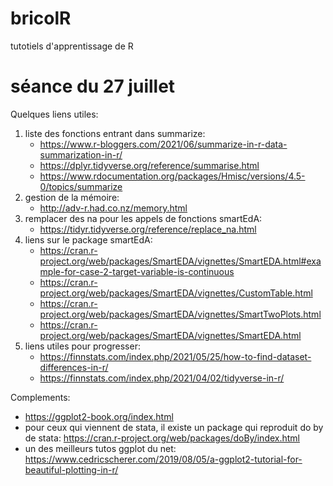 # bricolR
tutotiels d'apprentissage de R
# séance du 27 juillet
Quelques liens utiles:

1) liste des fonctions entrant dans summarize:
    - https://www.r-bloggers.com/2021/06/summarize-in-r-data-summarization-in-r/
    - https://dplyr.tidyverse.org/reference/summarise.html
    - https://www.rdocumentation.org/packages/Hmisc/versions/4.5-0/topics/summarize
2) gestion de la mémoire:
    - http://adv-r.had.co.nz/memory.html
3) remplacer des na pour les appels de fonctions smartEdA:
    - https://tidyr.tidyverse.org/reference/replace_na.html
4) liens sur le package smartEdA:
    - https://cran.r-project.org/web/packages/SmartEDA/vignettes/SmartEDA.html#example-for-case-2-target-variable-is-continuous
    - https://cran.r-project.org/web/packages/SmartEDA/vignettes/CustomTable.html
    - https://cran.r-project.org/web/packages/SmartEDA/vignettes/SmartTwoPlots.html
    - https://cran.r-project.org/web/packages/SmartEDA/vignettes/SmartEDA.html
5) liens utiles pour progresser:
    - https://finnstats.com/index.php/2021/05/25/how-to-find-dataset-differences-in-r/
    - https://finnstats.com/index.php/2021/04/02/tidyverse-in-r/

Complements:
- https://ggplot2-book.org/index.html
- pour ceux qui viennent de stata, il existe un package qui reproduit do by de stata: https://cran.r-project.org/web/packages/doBy/index.html
- un des meilleurs tutos ggplot du net: https://www.cedricscherer.com/2019/08/05/a-ggplot2-tutorial-for-beautiful-plotting-in-r/
